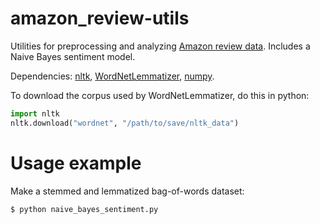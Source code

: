 # amazon_review-utils
Utilities for preprocessing and analyzing [Amazon review data](http://jmcauley.ucsd.edu/data/amazon/).  Includes a Naive Bayes sentiment model.

Dependencies: [nltk](http://www.nltk.org/), [WordNetLemmatizer](http://www.nltk.org/_modules/nltk/stem/wordnet.html), [numpy](http://www.numpy.org/).

To download the corpus used by WordNetLemmatizer, do this in python:

```python
import nltk
nltk.download("wordnet", "/path/to/save/nltk_data")
```


# Usage example
Make a stemmed and lemmatized bag-of-words dataset:



```bash
$ python naive_bayes_sentiment.py


```
